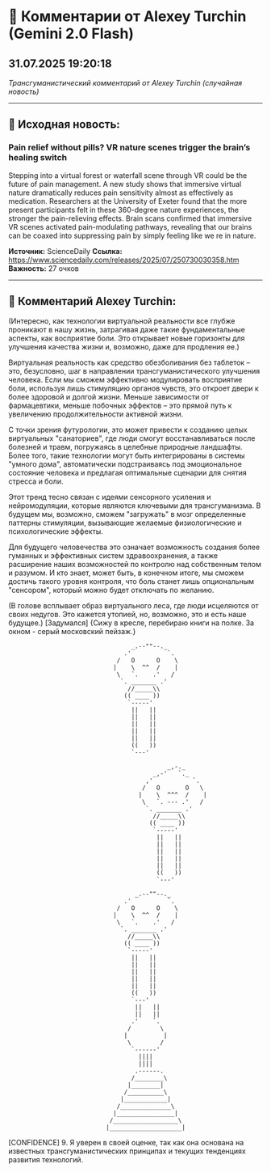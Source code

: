 # 💬 Комментарии от Alexey Turchin (Gemini 2.0 Flash)
## 31.07.2025 19:20:18

*Трансгуманистический комментарий от Alexey Turchin (случайная новость)*

---

## 📰 Исходная новость:

### Pain relief without pills? VR nature scenes trigger the brain’s healing switch

Stepping into a virtual forest or waterfall scene through VR could be the future of pain management. A new study shows that immersive virtual nature dramatically reduces pain sensitivity almost as effectively as medication. Researchers at the University of Exeter found that the more present participants felt in these 360-degree nature experiences, the stronger the pain-relieving effects. Brain scans confirmed that immersive VR scenes activated pain-modulating pathways, revealing that our brains can be coaxed into suppressing pain by simply feeling like we re in nature.

**Источник:** ScienceDaily
**Ссылка:** https://www.sciencedaily.com/releases/2025/07/250730030358.htm
**Важность:** 27 очков

---

## 💬 Комментарий Alexey Turchin:

(Интересно, как технологии виртуальной реальности все глубже проникают в нашу жизнь, затрагивая даже такие фундаментальные аспекты, как восприятие боли. Это открывает новые горизонты для улучшения качества жизни и, возможно, даже для продления ее.)

Виртуальная реальность как средство обезболивания без таблеток – это, безусловно, шаг в направлении трансгуманистического улучшения человека. Если мы сможем эффективно модулировать восприятие боли, используя лишь стимуляцию органов чувств, это откроет двери к более здоровой и долгой жизни. Меньше зависимости от фармацевтики, меньше побочных эффектов – это прямой путь к увеличению продолжительности активной жизни.

С точки зрения футурологии, это может привести к созданию целых виртуальных "санаториев", где люди смогут восстанавливаться после болезней и травм, погружаясь в целебные природные ландшафты. Более того, такие технологии могут быть интегрированы в системы "умного дома", автоматически подстраиваясь под эмоциональное состояние человека и предлагая оптимальные сценарии для снятия стресса и боли.

Этот тренд тесно связан с идеями сенсорного усиления и нейромодуляции, которые являются ключевыми для трансгуманизма. В будущем мы, возможно, сможем "загружать" в мозг определенные паттерны стимуляции, вызывающие желаемые физиологические и психологические эффекты.

Для будущего человечества это означает возможность создания более гуманных и эффективных систем здравоохранения, а также расширение наших возможностей по контролю над собственным телом и разумом. И кто знает, может быть, в конечном итоге, мы сможем достичь такого уровня контроля, что боль станет лишь опциональным "сенсором", который можно будет отключать по желанию.

(В голове всплывает образ виртуального леса, где люди исцеляются от своих недугов. Это кажется утопией, но, возможно, это и есть наше будущее.)
[Задумался]
{Сижу в кресле, перебираю книги на полке. За окном - серый московский пейзаж.}

```text
                                  _.--""--._
                                .'          `.
                              /   O      O    \
                             |    \  ^^  /    |
                              \   `.    .'   /
                               `. _______ .'
                                 //_____\\
                                (( ____ ))
                                 `-----'
                                  ||   ||
                                  ||   ||
                                  ||   ||
                                  ||   ||
                                  ||   ||
                                  ((   ))
                                  `---'
```

```text
                                            _,-._
                                        _,-'   `._
                                      ,'           `.
                                     /   O       O   \
                                    |    \  ^^^  /    |
                                     \   `. --- .'   /
                                      `. _______ .'
                                        //_____\\
                                       (( ____ ))
                                        `-----'
                                         ||   ||
                                         ||   ||
                                         ||   ||
                                         ||   ||
                                         ||   ||
                                         ((   ))
                                         `---'
```

```text
                                   _.--""--._
                                .'          `.
                              /   O      O    \
                             |    \  ^^  /    |
                              \   `.    .'   /
                               `. _______ .'
                                 //_____\\
                                (( ____ ))
                                 `-----'
                                  ||   ||
                                  ||   ||
                                  ||   ||
                                  ||   ||
                                  ||   ||
                                  ((   ))
                                  `---'
                                   ||   ||
                                   ||   ||
                                  .'    `.
                                 /        \
                                |          |
                                 \        /
                                  `------'
                                    ||||
                                    ||||
                                   .------.
                                  /________\
                                 |________|
                                /__________\
                               |____________|
                              /______________\
                             |________________|
                            /__________________\
                           |____________________|
```
[CONFIDENCE] 9. Я уверен в своей оценке, так как она основана на известных трансгуманистических принципах и текущих тенденциях развития технологий.

